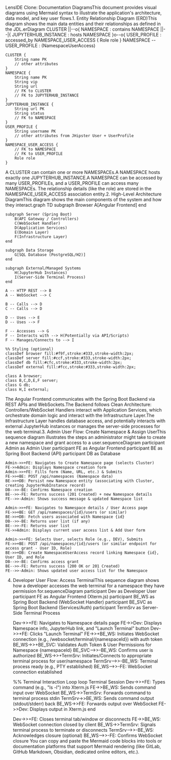 LensIDE Clone: Documentation DiagramsThis document provides visual diagrams using Mermaid syntax to illustrate the application's architecture, data model, and key user flows.1. Entity Relationship Diagram (ERD)This diagram shows the main data entities and their relationships as defined in the JDL.erDiagram
    CLUSTER ||--o{ NAMESPACE : contains
    NAMESPACE ||--|{ JUPYTERHUB_INSTANCE : hosts
    NAMESPACE }o--o{ USER_PROFILE : accessed_by
    NAMESPACE_USER_ACCESS {
        Role role
    }
    NAMESPACE -- USER_PROFILE : (NamespaceUserAccess)

    CLUSTER {
        String name PK
        // other attributes
    }
    NAMESPACE {
        String name PK
        String vip
        String url
        // FK to CLUSTER
        // FK to JUPYTERHUB_INSTANCE
    }
    JUPYTERHUB_INSTANCE {
        String url PK
        String status
        // FK to NAMESPACE
    }
    USER_PROFILE {
        String username PK
        // other attributes from JHipster User + UserProfile
    }
    NAMESPACE_USER_ACCESS {
        // FK to NAMESPACE
        // FK to USER_PROFILE
        Role role
    }

A CLUSTER can contain one or more NAMESPACEs.A NAMESPACE hosts exactly one JUPYTERHUB_INSTANCE.A NAMESPACE can be accessed by many USER_PROFILEs, and a USER_PROFILE can access many NAMESPACEs. The relationship details (like the role) are stored in the NAMESPACE_USER_ACCESS association entity.2. High-Level Architecture DiagramThis diagram shows the main components of the system and how they interact.graph TD
    subgraph Browser
        A[Angular Frontend]
    end

    subgraph Server (Spring Boot)
        B(API Gateway / Controllers)
        C(WebSocket Handler)
        D(Application Services)
        E(Domain Layer)
        F(Infrastructure Layer)
    end

    subgraph Data Storage
        G[SQL Database (PostgreSQL/H2)]
    end

    subgraph External/Managed Systems
        H(JupyterHub Instances)
        I(Server-Side Terminal Process)
    end

    A -- HTTP REST --> B
    A -- WebSocket --> C

    B -- Calls --> D
    C -- Calls --> D

    D -- Uses --> E
    D -- Uses --> F

    F -- Accesses --> G
    F -- Interacts with --> H(Potentially via API/Scripts)
    F -- Manages/Connects to --> I

    %% Styling (optional)
    classDef browser fill:#f9f,stroke:#333,stroke-width:2px;
    classDef server fill:#ccf,stroke:#333,stroke-width:2px;
    classDef db fill:#cfc,stroke:#333,stroke-width:2px;
    classDef external fill:#fcc,stroke:#333,stroke-width:2px;

    class A browser;
    class B,C,D,E,F server;
    class G db;
    class H,I external;
The Angular Frontend communicates with the Spring Boot Backend via REST APIs and WebSockets.The Backend follows Clean Architecture: Controllers/WebSocket Handlers interact with Application Services, which orchestrate domain logic and interact with the Infrastructure Layer.The Infrastructure Layer handles database access, and potentially interacts with external JupyterHub instances or manages the server-side processes for the web terminal.3. Admin User Flow: Create Namespace & Assign UserThis sequence diagram illustrates the steps an administrator might take to create a new namespace and grant access to a user.sequenceDiagram
    participant Admin as Admin User
    participant FE as Angular Frontend
    participant BE as Spring Boot Backend (API)
    participant DB as Database

    Admin->>+FE: Navigates to Create Namespace page (selects Cluster)
    FE->>Admin: Displays Namespace creation form
    Admin->>+FE: Fills form (Name, URL, etc.) & Submits
    FE->>+BE: POST /api/namespaces (Namespace data)
    BE->>+DB: Persist new Namespace entity (associating with Cluster, creating JupyterHubInstance record)
    DB-->>-BE: Confirms Namespace creation
    BE-->>-FE: Returns success (201 Created) + new Namespace details
    FE-->>-Admin: Shows success message & updated Namespace list

    Admin->>+FE: Navigates to Namespace details / User Access page
    FE->>+BE: GET /api/namespaces/{id}/users (or similar)
    BE->>+DB: Fetch users associated with Namespace {id}
    DB-->>-BE: Returns user list (if any)
    BE-->>-FE: Returns user list
    FE->>Admin: Displays current user access list & Add User form

    Admin->>+FE: Selects User, selects Role (e.g., DEV), Submits
    FE->>+BE: POST /api/namespaces/{id}/users (or similar endpoint for access grant - User ID, Role)
    BE->>+DB: Create NamespaceUserAccess record linking Namespace {id}, User ID, and Role
    DB-->>-BE: Confirms access grant
    BE-->>-FE: Returns success (200 OK or 201 Created)
    FE-->>-Admin: Shows updated user access list for the Namespace
4. Developer User Flow: Access TerminalThis sequence diagram shows how a developer accesses the web terminal for a namespace they have permission for.sequenceDiagram
    participant Dev as Developer User
    participant FE as Angular Frontend (Xterm.js)
    participant BE_WS as Spring Boot Backend (WebSocket Handler)
    participant BE_SVC as Spring Boot Backend (Services/Auth)
    participant TermSrv as Server-Side Terminal Process

    Dev->>+FE: Navigates to Namespace details page
    FE->>Dev: Displays Namespace info, JupyterHub link, and "Launch Terminal" button
    Dev->>+FE: Clicks "Launch Terminal"
    FE->>+BE_WS: Initiates WebSocket connection (e.g., /websocket/terminal/{namespaceId}) with auth token
    BE_WS->>+BE_SVC: Validates Auth Token & User Permissions for Namespace {namespaceId}
    BE_SVC-->>-BE_WS: Confirms user is authorized
    BE_WS->>+TermSrv: Initiates/Connects to appropriate terminal process for user/namespace
    TermSrv-->>-BE_WS: Terminal process ready (e.g., PTY established)
    BE_WS-->>-FE: WebSocket connection established

    %% Terminal Interaction Loop
    loop Terminal Session
        Dev->>+FE: Types command (e.g., "ls -l") into Xterm.js
        FE->>BE_WS: Sends command input over WebSocket
        BE_WS->>TermSrv: Forwards command to terminal process stdin
        TermSrv->>BE_WS: Sends command output (stdout/stderr) back
        BE_WS->>FE: Forwards output over WebSocket
        FE->>Dev: Displays output in Xterm.js
    end

    Dev->>+FE: Closes terminal tab/window or disconnects
    FE->>BE_WS: WebSocket connection closed by client
    BE_WS->>TermSrv: Signals terminal process to terminate or disconnects
    TermSrv-->>-BE_WS: Acknowledges closure (optional)
    BE_WS-->>-FE: Confirms WebSocket closure
You can copy and paste the Mermaid code blocks into tools or documentation platforms that support Mermaid rendering (like GitLab, GitHub Markdown, Obsidian, dedicated online editors, etc.).
